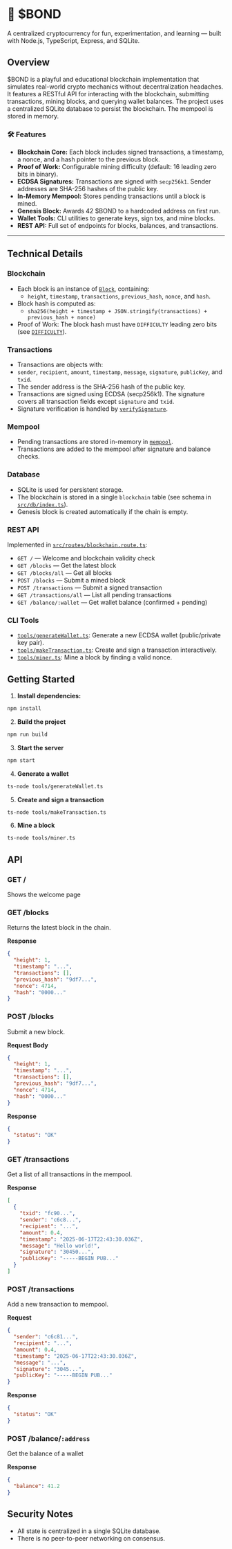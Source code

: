 # 💸 $BOND
A centralized cryptocurrency for fun, experimentation, and learning — built with Node.js, TypeScript, Express, and SQLite.

## Overview

$BOND is a playful and educational blockchain implementation that simulates real-world crypto mechanics without decentralization headaches. It features a RESTful API for interacting with the blockchain, submitting transactions, mining blocks, and querying wallet balances. The project uses a centralized SQLite database to persist the blockchain. The mempool is stored in memory.

### 🛠 Features

- **Blockchain Core:** Each block includes signed transactions, a timestamp, a nonce, and a hash pointer to the previous block.
- **Proof of Work:** Configurable mining difficulty (default: 16 leading zero bits in binary).
- **ECDSA Signatures:** Transactions are signed with `secp256k1`. Sender addresses are SHA-256 hashes of the public key.
- **In-Memory Mempool:** Stores pending transactions until a block is mined.
- **Genesis Block:** Awards 42 $BOND to a hardcoded address on first run.
- **Wallet Tools:** CLI utilities to generate keys, sign txs, and mine blocks.
- **REST API:** Full set of endpoints for blocks, balances, and transactions.

---

## Technical Details

### Blockchain

- Each block is an instance of [`Block`](src/blockchain/block.ts), containing:
  - `height`, `timestamp`, `transactions`, `previous_hash`, `nonce`, and `hash`.
- Block hash is computed as:
	- `sha256(height + timestamp + JSON.stringify(transactions) + previous_hash + nonce)`
- Proof of Work: The block hash must have `DIFFICULTY` leading zero bits (see [`DIFFICULTY`](src/blockchain/index.ts)).

### Transactions

- Transactions are objects with:
- `sender`, `recipient`, `amount`, `timestamp`, `message`, `signature`, `publicKey`, and `txid`.
- The sender address is the SHA-256 hash of the public key.
- Transactions are signed using ECDSA (secp256k1). The signature covers all transaction fields except `signature` and `txid`.
- Signature verification is handled by [`verifySignature`](src/utils/crypto.util.ts).

### Mempool

- Pending transactions are stored in-memory in [`mempool`](src/blockchain/mempool.ts).
- Transactions are added to the mempool after signature and balance checks.

### Database

- SQLite is used for persistent storage.
- The blockchain is stored in a single `blockchain` table (see schema in [`src/db/index.ts`](src/db/index.ts)).
- Genesis block is created automatically if the chain is empty.

### REST API

Implemented in [`src/routes/blockchain.route.ts`](src/routes/blockchain.route.ts):

- `GET /` — Welcome and blockchain validity check
- `GET /blocks` — Get the latest block
- `GET /blocks/all` — Get all blocks
- `POST /blocks` — Submit a mined block
- `POST /transactions` — Submit a signed transaction
- `GET /transactions/all` — List all pending transactions
- `GET /balance/:wallet` — Get wallet balance (confirmed + pending)

### CLI Tools

- [`tools/generateWallet.ts`](tools/generateWallet.ts): Generate a new ECDSA wallet (public/private key pair).
- [`tools/makeTransaction.ts`](tools/makeTransaction.ts): Create and sign a transaction interactively.
- [`tools/miner.ts`](tools/miner.ts): Mine a block by finding a valid nonce.

## Getting Started

1. **Install dependencies:**
 ```sh
npm install
 ```

2. **Build the project**
```sh
npm run build
```

3. **Start the server**
```sh
npm start
```

4. **Generate a wallet**
```sh
ts-node tools/generateWallet.ts
```

5. **Create and sign a transaction**
```sh
ts-node tools/makeTransaction.ts
```

6. **Mine a block**
```sh
ts-node tools/miner.ts
```

## API

### GET /

Shows the welcome page

### GET /blocks

Returns the latest block in the chain.

**Response**
```json
{
  "height": 1,
  "timestamp": "...",
  "transactions": [],
  "previous_hash": "9df7...",
  "nonce": 4714,
  "hash": "0000..."
}
```

### POST /blocks

Submit a new block.

**Request Body**
```json
{
  "height": 1,
  "timestamp": "...",
  "transactions": [],
  "previous_hash": "9df7...",
  "nonce": 4714,
  "hash": "0000..."
}
```

**Response**
```json
{
  "status": "OK"
}
```

### GET /transactions

Get a list of all transactions in the mempool.

**Response**
```json
[
  {
    "txid": "fc90...",
    "sender": "c6c8...",
    "recipient": "...",
    "amount": 0.4,
    "timestamp": "2025-06-17T22:43:30.036Z",
    "message": "Hello world!",
    "signature": "30450...",
    "publicKey": "-----BEGIN PUB..."
  }
]
```

### POST /transactions

Add a new transaction to mempool.

**Request**
```json
{
  "sender": "c6c81...",
  "recipient": "...",
  "amount": 0.4,
  "timestamp": "2025-06-17T22:43:30.036Z",
  "message": "...",
  "signature": "3045...",
  "publicKey": "-----BEGIN PUB..."
}
```

**Response**
```json
{
  "status": "OK"
}
```

### POST /balance/`:address`

Get the balance of a wallet

**Response**
```json
{
  "balance": 41.2
}
```

## Security Notes
- All state is centralized in a single SQLite database.
- There is no peer-to-peer networking on consensus.